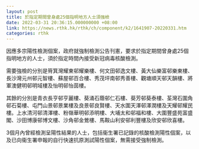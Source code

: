 ```yaml
---
layout: post
title: 於指定期間曾身處25個指明地方人士須強檢
date: 2022-03-31 20:36:15.000000000 +08:00
link: https://news.rthk.hk/rthk/ch/component/k2/1641907-20220331.htm
categories: rthk
---
```


因應多宗陽性檢測個案，政府就強制檢測公告刊憲，要求於指定期間曾身處25個指明地方的人士，須於指定時間內接受新冠病毒核酸檢測。

需要強檢的分別是筲箕灣耀東邨耀樂樓、何文田邨逸文樓、黃大仙樂富邨樂東樓、長沙灣元州邨元智樓、蘇屋邨百合樓、秀茂坪南邨秀善樓、觀塘順天邨天韻樓、將軍澳健明邨明域樓及怡明邨怡茵樓。

其餘的分別是青衣長亨邨亨麗樓、葵涌石蔭邨仁石樓、葵芳邨葵泰樓、荃灣石圍角邨石菊樓、屯門山景邨景業樓及良景邨良賢樓、天水圍天澤邨澤潤樓及天耀邨耀民樓。上水清河邨清澤樓、粉嶺華明邨添明樓、大埔太和邨福和樓、大圍豐盛苑富盛閣、沙田博康邨博文樓、沙角邨金鶯樓、馬鞍山利安邨利豐樓及欣安邨欣喜樓。

3個月內曾經檢測呈陽性結果的人士，包括衞生署已記錄的核酸檢測陽性個案，以及已向衞生署申報的自行快速抗原測試陽性個案，無需接受強制檢測。
